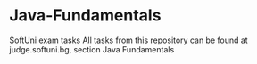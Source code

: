 # Java-Fundamentals
SoftUni exam tasks
All tasks from this repository can be found at judge.softuni.bg, section Java Fundamentals
